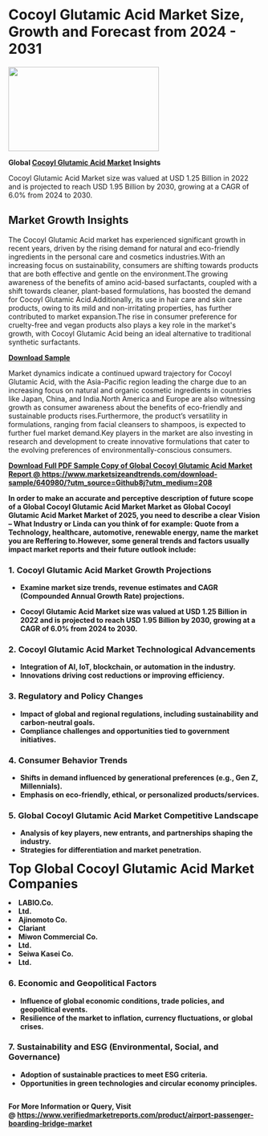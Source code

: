 <H1>Cocoyl Glutamic Acid Market Size, Growth and Forecast from 2024 - 2031</H1><img class="aligncenter size-medium wp-image-584254" src="https://thirdeyenews.in/wp-content/uploads/2024/09/Global-Market-Research-300x168.jpeg" alt="" width="300" height="168" /><p><strong>Global&nbsp;<a href="https://www.marketsizeandtrends.com/download-sample/640980/?utm_source=Github8j?utm_medium=208">Cocoyl Glutamic Acid Market</a> Insights</strong></p><p>Cocoyl Glutamic Acid Market size was valued at USD 1.25 Billion in 2022 and is projected to reach USD 1.95 Billion by 2030, growing at a CAGR of 6.0% from 2024 to 2030.</p><p><h2>Market Growth Insights</h2> <p>The Cocoyl Glutamic Acid market has experienced significant growth in recent years, driven by the rising demand for natural and eco-friendly ingredients in the personal care and cosmetics industries.With an increasing focus on sustainability, consumers are shifting towards products that are both effective and gentle on the environment.The growing awareness of the benefits of amino acid-based surfactants, coupled with a shift towards cleaner, plant-based formulations, has boosted the demand for Cocoyl Glutamic Acid.Additionally, its use in hair care and skin care products, owing to its mild and non-irritating properties, has further contributed to market expansion.The rise in consumer preference for cruelty-free and vegan products also plays a key role in the market's growth, with Cocoyl Glutamic Acid being an ideal alternative to traditional synthetic surfactants.</p> <p><strong><a href="#">Download Sample</a></strong></p> <p>Market dynamics indicate a continued upward trajectory for Cocoyl Glutamic Acid, with the Asia-Pacific region leading the charge due to an increasing focus on natural and organic cosmetic ingredients in countries like Japan, China, and India.North America and Europe are also witnessing growth as consumer awareness about the benefits of eco-friendly and sustainable products rises.Furthermore, the product’s versatility in formulations, ranging from facial cleansers to shampoos, is expected to further fuel market demand.Key players in the market are also investing in research and development to create innovative formulations that cater to the evolving preferences of environmentally-conscious consumers.</p> <p><strong><a href="#"></p><p><span class=""><strong>Download Full PDF Sample Copy of Global Cocoyl Glutamic Acid Market Report</strong> @ <a href="https://www.marketsizeandtrends.com/download-sample/640980/?utm_source=Github8j?utm_medium=208" target="_blank">https://www.marketsizeandtrends.com/download-sample/640980/?utm_source=Github8j?utm_medium=208</a></span></p><p>In order to make an accurate and perceptive description of future scope of a Global&nbsp;Cocoyl Glutamic Acid Market Market as Global&nbsp;Cocoyl Glutamic Acid Market Market of 2025, you need to describe a clear Vision &ndash; What Industry or Linda can you think of for example: Quote from a Technology, healthcare, automotive, renewable energy, name the market you are Reffering to.However, some general trends and factors usually impact market reports and their future outlook include:</p><h3>1.&nbsp;<strong>Cocoyl Glutamic Acid Market Growth Projections</strong></h3><ul><li>Examine market size trends, revenue estimates and CAGR (Compounded Annual Growth Rate) projections.</li><li><p>Cocoyl Glutamic Acid Market size was valued at USD 1.25 Billion in 2022 and is projected to reach USD 1.95 Billion by 2030, growing at a CAGR of 6.0% from 2024 to 2030.</p></li></ul><h3>2.&nbsp;<strong>Cocoyl Glutamic Acid Market Technological Advancements</strong></h3><ul><li>Integration of AI, IoT, blockchain, or automation in the industry.</li><li>Innovations driving cost reductions or improving efficiency.</li></ul><h3>3.&nbsp;<strong>Regulatory and Policy Changes</strong></h3><ul><li>Impact of global and regional regulations, including sustainability and carbon-neutral goals.</li><li>Compliance challenges and opportunities tied to government initiatives.</li></ul><h3>4.&nbsp;<strong>Consumer Behavior Trends</strong></h3><ul><li>Shifts in demand influenced by generational preferences (e.g., Gen Z, Millennials).</li><li>Emphasis on eco-friendly, ethical, or personalized products/services.</li></ul><h3>5.&nbsp;<strong>Global Cocoyl Glutamic Acid Market Competitive Landscape</strong></h3><ul><li>Analysis of key players, new entrants, and partnerships shaping the industry.</li><li>Strategies for differentiation and market penetration.</li></ul><p data-pm-slice="1 1 []"><span style="color: inherit; font-family: inherit; font-size: 25px;">Top Global Cocoyl Glutamic Acid Market Companies</span></p><div class="" data-test-id=""><p><li>LABIO.Co.</li><li> Ltd.</li><li> Ajinomoto Co.</li><li> Clariant</li><li> Miwon Commercial Co.</li><li> Ltd.</li><li> Seiwa Kasei Co.</li><li> Ltd.</li></p></div><h3>6.&nbsp;<strong>Economic and Geopolitical Factors</strong></h3><ul><li>Influence of global economic conditions, trade policies, and geopolitical events.</li><li>Resilience of the market to inflation, currency fluctuations, or global crises.</li></ul><h3>7.&nbsp;<strong>Sustainability and ESG (Environmental, Social, and Governance)</strong></h3><ul><li>Adoption of sustainable practices to meet ESG criteria.</li><li>Opportunities in green technologies and circular economy principles.</li></ul><h2><strong style="font-size: 14px;">For More Information or Query, Visit @&nbsp;</strong><a style="background-color: #ffffff; font-size: 14px;" href="https://www.marketsizeandtrends.com/report/cocoyl-glutamic-acid-market/" target="_blank">https://www.verifiedmarketreports.com/product/airport-passenger-boarding-bridge-market</a></h2>